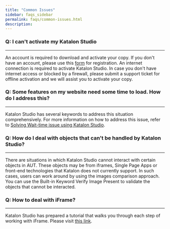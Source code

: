 ```yaml
---
title: "Common Issues"
sidebar: faqs_sidebar
permalink: faqs/common-issues.html
description:
---
```

### Q: I can't activate my Katalon Studio
-------------------------------------

An account is required to download and activate your copy. If you don't have an account, please use this [form](https://www.katalon.com/sign-up/) for registration. An internet connection is required to activate Katalon Studio. In case you don't have internet access or blocked by a firewall, please submit a support ticket for offline activation and we will assist you to activate your copy.

### Q: Some features on my website need some time to load. How do I address this? 
------------------------------------------------------------------------------

Katalon Studio has several keywords to address this situation comprehensively. For more information on how to address this issue, refer to [Solving Wait-time issue using Katalon Studio](https://docs.katalon.com/katalon-studio/tutorials/solving_common_issue_wait_time.html).

### Q: How do I deal with objects that can't be handled by Katalon Studio?
----------------------------------------------------------------------

There are situations in which Katalon Studio cannot interact with certain objects in AUT. These objects may be from iframes, Single Page Apps or front-end technologies that Katalon does not currently support. In such cases, users can work around by using the images comparison approach. You can use the Built-in Keyword Verify Image Present to validate the objects that cannot be interacted.

### Q: How to deal with iFrame?
---------------------------

Katalon Studio has prepared a tutorial that walks you through each step of working with iFrame. Please visit [this link](https://docs.katalon.com/katalon-studio/tutorials/handling_iframe_issue.html).

